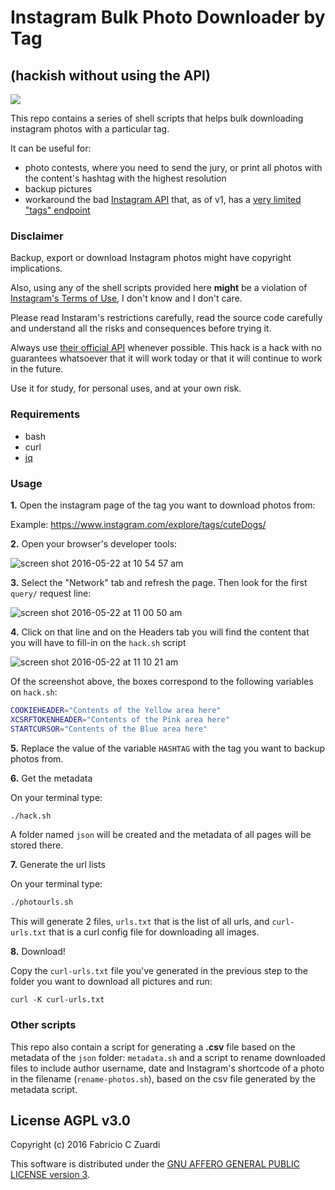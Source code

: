 # Instagram Bulk Photo Downloader by Tag
## (hackish without using the API)

<a href="https://openclipart.org/detail/173924/instant-camera"><img src="https://openclipart.org/download/173924/instantcamera.svg" /></a>

This repo contains a series of shell scripts that helps bulk downloading
instagram photos with a particular tag.

It can be useful for:
- photo contests, where you need to send the jury, or print all photos with
the content's hashtag with the highest resolution
- backup pictures
- workaround the bad [Instagram API][instagramapi] that, as of v1, has a [very limited "tags" endpoint](https://www.instagram.com/developer/endpoints/tags/#get_tags_media_recent)

### Disclaimer

Backup, export or download Instagram photos might have copyright implications.

Also, using any of the shell scripts provided here **might** be a violation of
[Instagram's Terms of Use](https://help.instagram.com/478745558852511), I don't know and I don't care.

Please read Instaram's restrictions carefully, read the source code carefully and understand all the risks and consequences before trying it.

Always use [their official API][instagramapi] whenever possible. This hack is a hack with no guarantees whatsoever that it will work today or that it will continue to work in the future.

Use it for study, for personal uses, and at your own risk.

### Requirements

- bash
- curl
- [jq](https://stedolan.github.io/jq/)

### Usage

**1.** Open the instagram page of the tag you want to download photos from:

Example: https://www.instagram.com/explore/tags/cuteDogs/

**2.** Open your browser's developer tools:

![screen shot 2016-05-22 at 10 54 57 am](https://cloud.githubusercontent.com/assets/7760/15454321/ce648516-200b-11e6-9e3e-ec2ce08883fe.png)

**3.** Select the "Network" tab and refresh the page. Then look for the first ```query/```
request line:

![screen shot 2016-05-22 at 11 00 50 am](https://cloud.githubusercontent.com/assets/7760/15454341/7f1f053e-200c-11e6-9ad8-694cd1c83687.png)

**4.** Click on that line and on the Headers tab you will find the content that you will have to fill-in on the ```hack.sh``` script

![screen shot 2016-05-22 at 11 10 21 am](https://cloud.githubusercontent.com/assets/7760/15454404/30a708aa-200e-11e6-889e-7044408336af.png)

Of the screenshot above, the boxes correspond to the following variables on ```hack.sh```:

```sh
COOKIEHEADER="Contents of the Yellow area here"
XCSRFTOKENHEADER="Contents of the Pink area here"
STARTCURSOR="Contents of the Blue area here"
```

**5.** Replace the value of the variable ```HASHTAG``` with the tag you want to backup photos from.

**6.** Get the metadata

On your terminal type:

```sh
./hack.sh
```

A folder named ```json``` will be created and the metadata of all pages will be stored there.

**7.** Generate the url lists

On your terminal type:

```sh
./photourls.sh
```

This will generate 2 files, ```urls.txt``` that is the list of all urls, and ```curl-urls.txt``` that is a curl config file for downloading all images.

**8.** Download!

Copy the ```curl-urls.txt``` file you've generated in the previous step to the folder you want to download all pictures and run:

```
curl -K curl-urls.txt
```

### Other scripts

This repo also contain a script for generating a **.csv** file based on the metadata of the ```json``` folder: ```metadata.sh``` and a script to rename downloaded files to include author username, date and Instagram's shortcode of a photo in the filename (```rename-photos.sh```), based on the csv file generated by the metadata script.

## License AGPL v3.0

Copyright (c) 2016 Fabricio C Zuardi

This software is distributed under the [GNU AFFERO GENERAL PUBLIC LICENSE version 3][license].

[instagramapi]: https://www.instagram.com/developer/
[license]: https://raw.githubusercontent.com/fczuardi/instagram-hashtag/master/LICENSE
